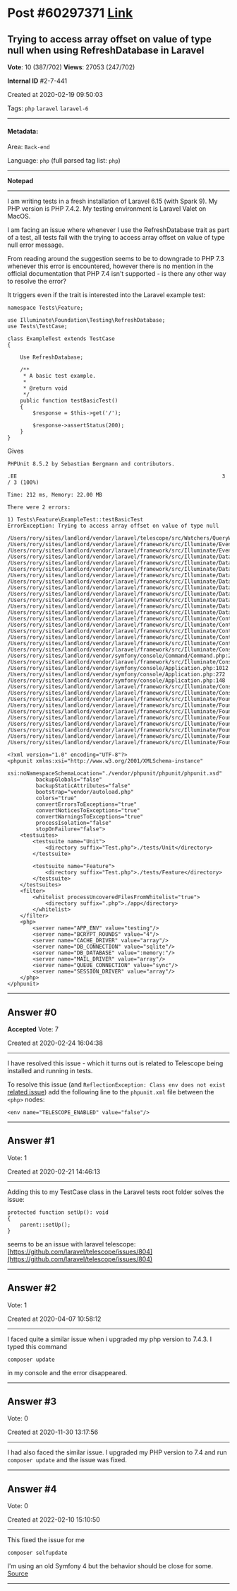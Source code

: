 
# Post \#60297371 [Link](https://stackoverflow.com/questions/60297371/)

## Trying to access array offset on value of type null when using RefreshDatabase in Laravel

**Vote**: 10 (387/702) **Views**: 27053 (247/702) 

**Internal ID** \#2-7-441

Created at 2020-02-19 09:50:03

Tags: `php` `laravel` `laravel-6`

----------

#### Metadata:

Area: `Back-end`

Language: `php` (full parsed tag list: `php`)

----------

**Notepad**


----------

I am writing tests in a fresh installation of Laravel 6.15 (with Spark 9).  My PHP version is PHP 7.4.2.  My testing environment is Laravel Valet on MacOS. 

I am facing an issue where whenever I use the RefreshDatabase trait as part of a test, all tests fail with the trying to access array offset on value of type null error message.

From reading around the suggestion seems to be to downgrade to PHP 7.3 whenever this error is encountered, however there is no mention in the official documentation that PHP 7.4 isn't supported - is there any other way to resolve the error?

It triggers even if the trait is interested into the Laravel example test:

```
namespace Tests\Feature;

use Illuminate\Foundation\Testing\RefreshDatabase;
use Tests\TestCase;

class ExampleTest extends TestCase
{

    Use RefreshDatabase;

    /**
     * A basic test example.
     *
     * @return void
     */
    public function testBasicTest()
    {
        $response = $this->get('/');

        $response->assertStatus(200);
    }
}
```


Gives 

```
PHPUnit 8.5.2 by Sebastian Bergmann and contributors.

.EE                                                                 3 / 3 (100%)

Time: 212 ms, Memory: 22.00 MB

There were 2 errors:

1) Tests\Feature\ExampleTest::testBasicTest
ErrorException: Trying to access array offset on value of type null

/Users/rory/sites/landlord/vendor/laravel/telescope/src/Watchers/QueryWatcher.php:46
/Users/rory/sites/landlord/vendor/laravel/framework/src/Illuminate/Events/Dispatcher.php:369
/Users/rory/sites/landlord/vendor/laravel/framework/src/Illuminate/Events/Dispatcher.php:218
/Users/rory/sites/landlord/vendor/laravel/framework/src/Illuminate/Database/Connection.php:833
/Users/rory/sites/landlord/vendor/laravel/framework/src/Illuminate/Database/Connection.php:687
/Users/rory/sites/landlord/vendor/laravel/framework/src/Illuminate/Database/Connection.php:640
/Users/rory/sites/landlord/vendor/laravel/framework/src/Illuminate/Database/Connection.php:338
/Users/rory/sites/landlord/vendor/laravel/framework/src/Illuminate/Database/Connection.php:309
/Users/rory/sites/landlord/vendor/laravel/framework/src/Illuminate/Database/Schema/Builder.php:75
/Users/rory/sites/landlord/vendor/laravel/framework/src/Illuminate/Database/Migrations/DatabaseMigrationRepository.php:169
/Users/rory/sites/landlord/vendor/laravel/framework/src/Illuminate/Database/Migrations/Migrator.php:590
/Users/rory/sites/landlord/vendor/laravel/framework/src/Illuminate/Database/Console/Migrations/MigrateCommand.php:91
/Users/rory/sites/landlord/vendor/laravel/framework/src/Illuminate/Database/Console/Migrations/MigrateCommand.php:63
/Users/rory/sites/landlord/vendor/laravel/framework/src/Illuminate/Container/BoundMethod.php:32
/Users/rory/sites/landlord/vendor/laravel/framework/src/Illuminate/Container/Util.php:36
/Users/rory/sites/landlord/vendor/laravel/framework/src/Illuminate/Container/BoundMethod.php:90
/Users/rory/sites/landlord/vendor/laravel/framework/src/Illuminate/Container/BoundMethod.php:34
/Users/rory/sites/landlord/vendor/laravel/framework/src/Illuminate/Container/Container.php:590
/Users/rory/sites/landlord/vendor/laravel/framework/src/Illuminate/Console/Command.php:134
/Users/rory/sites/landlord/vendor/symfony/console/Command/Command.php:255
/Users/rory/sites/landlord/vendor/laravel/framework/src/Illuminate/Console/Command.php:121
/Users/rory/sites/landlord/vendor/symfony/console/Application.php:1012
/Users/rory/sites/landlord/vendor/symfony/console/Application.php:272
/Users/rory/sites/landlord/vendor/symfony/console/Application.php:148
/Users/rory/sites/landlord/vendor/laravel/framework/src/Illuminate/Console/Application.php:93
/Users/rory/sites/landlord/vendor/laravel/framework/src/Illuminate/Console/Application.php:185
/Users/rory/sites/landlord/vendor/laravel/framework/src/Illuminate/Foundation/Console/Kernel.php:273
/Users/rory/sites/landlord/vendor/laravel/framework/src/Illuminate/Foundation/Testing/PendingCommand.php:139
/Users/rory/sites/landlord/vendor/laravel/framework/src/Illuminate/Foundation/Testing/PendingCommand.php:238
/Users/rory/sites/landlord/vendor/laravel/framework/src/Illuminate/Foundation/Testing/Concerns/InteractsWithConsole.php:56
/Users/rory/sites/landlord/vendor/laravel/framework/src/Illuminate/Foundation/Testing/RefreshDatabase.php:40
/Users/rory/sites/landlord/vendor/laravel/framework/src/Illuminate/Foundation/Testing/RefreshDatabase.php:17
/Users/rory/sites/landlord/vendor/laravel/framework/src/Illuminate/Foundation/Testing/TestCase.php:115
/Users/rory/sites/landlord/vendor/laravel/framework/src/Illuminate/Foundation/Testing/TestCase.php:82
```




```
<?xml version="1.0" encoding="UTF-8"?>
<phpunit xmlns:xsi="http://www.w3.org/2001/XMLSchema-instance"
         xsi:noNamespaceSchemaLocation="./vendor/phpunit/phpunit/phpunit.xsd"
         backupGlobals="false"
         backupStaticAttributes="false"
         bootstrap="vendor/autoload.php"
         colors="true"
         convertErrorsToExceptions="true"
         convertNoticesToExceptions="true"
         convertWarningsToExceptions="true"
         processIsolation="false"
         stopOnFailure="false">
    <testsuites>
        <testsuite name="Unit">
            <directory suffix="Test.php">./tests/Unit</directory>
        </testsuite>

        <testsuite name="Feature">
            <directory suffix="Test.php">./tests/Feature</directory>
        </testsuite>
    </testsuites>
    <filter>
        <whitelist processUncoveredFilesFromWhitelist="true">
            <directory suffix=".php">./app</directory>
        </whitelist>
    </filter>
    <php>
        <server name="APP_ENV" value="testing"/>
        <server name="BCRYPT_ROUNDS" value="4"/>
        <server name="CACHE_DRIVER" value="array"/>
        <server name="DB_CONNECTION" value="sqlite"/>
        <server name="DB_DATABASE" value=":memory:"/>
        <server name="MAIL_DRIVER" value="array"/>
        <server name="QUEUE_CONNECTION" value="sync"/>
        <server name="SESSION_DRIVER" value="array"/>
    </php>
</phpunit>
```



----------
        
## Answer \#0

**Accepted** Vote: 7

Created at 2020-02-24 16:04:38

------------

I have  resolved this issue - which it turns out is related to Telescope being installed and running in tests.  

To resolve this issue (and `ReflectionException: Class env does not exist` [related issue](https://github.com/laravel/telescope/issues/347)) add the following line to the `phpunit.xml` file between the `<php>` nodes:

```
<env name="TELESCOPE_ENABLED" value="false"/>
```



------------
    
    
## Answer \#1

 Vote: 1

Created at 2020-02-21 14:46:13

------------

Adding this to my TestCase class in the Laravel tests root folder solves the issue:

```
protected function setUp(): void
{
    parent::setUp();
}
```


seems to be an issue with laravel telescope:
[https://github.com/laravel/telescope/issues/804](https://github.com/laravel/telescope/issues/804)


------------
    
    
## Answer \#2

 Vote: 1

Created at 2020-04-07 10:58:12

------------

I faced quite a similar issue when i upgraded my php version to 7.4.3. I typed this command

```
composer update
```


in my console and the error disappeared.


------------
    
    
## Answer \#3

 Vote: 0

Created at 2020-11-30 13:17:56

------------

I had also faced the similar issue.
I upgraded my PHP version to 7.4 and run `composer update` and the issue was fixed.


------------
    
    
## Answer \#4

 Vote: 0

Created at 2022-02-10 15:10:50

------------

This fixed the issue for me
```
composer selfupdate
```

I'm using an old Symfony 4 but the behavior should be close for some.
[Source](https://github.com/symfony/symfony/issues/32750#issuecomment-585580178)


------------
    
    